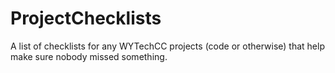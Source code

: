 # ProjectChecklists
A list of checklists for any WYTechCC projects (code or otherwise) that help make sure nobody missed something.
